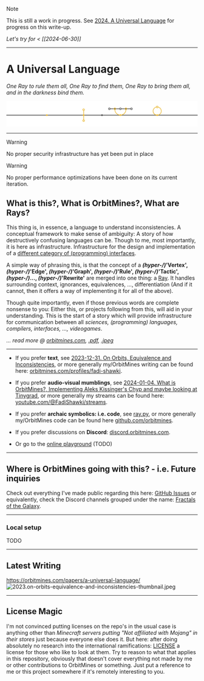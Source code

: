 > [!NOTE]
> This is still a work in progress. See [2024. A Universal Language](https://github.com/orbitmines/orbitmines.com/pull/28) for progress on this write-up.

*Let's try for < [[2024-06-30]]*

---

# A Universal Language
*One Ray to rule them all, One Ray to find them, One Ray to bring them all, and in the darkness bind them.*

![header](./docs/header.png)

---

> [!WARNING]
> No proper security infrastructure has yet been put in place

> [!WARNING]
> No proper performance optimizations have been done on its current iteration.

## What is this?, What is OrbitMines?, What are Rays?

This thing is, in essence, a language to understand inconsistencies. A conceptual framework to make sense of ambiguity: A story of how destructively confusing languages can be. Though to me, most importantly, it is here as infrastructure. Infrastructure for the design and implementation of a [different category of (programming) interfaces](https://orbitmines.com/archive/2024-02-orbitmines-as-a-game-project).

A simple way of phrasing this, is that the concept of a **_(hyper-/)_'Vertex', _(hyper-/)_'Edge', _(hyper-/)_'Graph', _(hyper-/)_'Rule', _(hyper-/)_'Tactic', _(hyper-/)_..., _(hyper-/)_'Rewrite'** are merged into one thing: a [Ray](ar.ray/ray.ts/src/ray.ts). It handles surrounding context, ignorances, equivalences, ..., differentiation (And if it cannot, then it offers a way of implementing it for all of the above). 

Though quite importantly, even if those previous words are complete nonsense to you: Either this, or projects following from this, will aid in your understanding. This is the start of a story which will provide infrastructure for communication between all *sciences, (programming) languages, compilers, interfaces, ..., videogames*.

*... read more @ [orbitmines.com](https://2024-a-universal-language.orbitmines-com.pages.dev/papers/a-universal-language), [.pdf](docs/a-universal-language.pdf), [.jpeg](docs/a-universal-language.jpeg)*

---

- If you prefer **text**, see [2023-12-31. On Orbits, Equivalence and Inconsistencies](https://orbitmines.com/papers/on-orbits-equivalence-and-inconsistencies), or more generally my/OrbitMines writing can be found here: [orbitmines.com/profiles/fadi-shawki](https://orbitmines.com/profiles/fadi-shawki).


- If you prefer **audio-visual mumblings**, see [2024-01-04. What is OrbitMines?, Implementing Aleks Kissinger's Chyp and maybe looking at Tinygrad](https://www.youtube.com/watch?v=O6v_gzlI1kY), or more generally my streams can be found here: [youtube.com/@FadiShawki/streams](https://www.youtube.com/@FadiShawki/streams).


- If you prefer **archaic symbolics: i.e. code**, see [ray.py](ar.ray/ray.py/ray.py), or more generally my/OrbitMines code can be found here [github.com/orbitmines](https://github.com/orbitmines/).


- If you prefer discussions on **Discord**: [discord.orbitmines.com](https://discord.orbitmines.com).


- Or go to the [online playground](https://2024-a-universal-language.orbitmines-com.pages.dev/papers/a-universal-language) (TODO) 

---

## Where is OrbitMines going with this? - i.e. Future inquiries

Check out everything I've made public regarding this here: [GitHub Issues](https://github.com/orbitmines/orbitmines.com/issues) or equivalently, check the Discord channels grouped under the name: [Fractals of the Galaxy](https://discord.com/channels/1055502602365845534/1114584997702156388).

---

### Local setup
TODO

---

## Latest Writing
https://orbitmines.com/papers/a-universal-language/
![2023.on-orbits-equivalence-and-inconsistencies-thumbnail.jpeg](./orbitmines.com/public/papers/on-orbits-equivalence-and-inconsistencies/images/thumbnail/3840x2160.jpeg)

---

## License Magic

I'm not convinced putting licenses on the repo's in the usual case is anything other than *Minecraft servers putting "Not affiliated with Mojang" in their stores* just because everyone else does it. But here: after doing absolutely no research into the international ramifications: [LICENSE](./LICENSE) a license for those who like to look at them. Try to reason to what that applies in this repository, obviously that doesn't cover everything not made by me or other contributions to OrbitMines or something. Just put a reference to me or this project somewhere if it's remotely interesting to you.